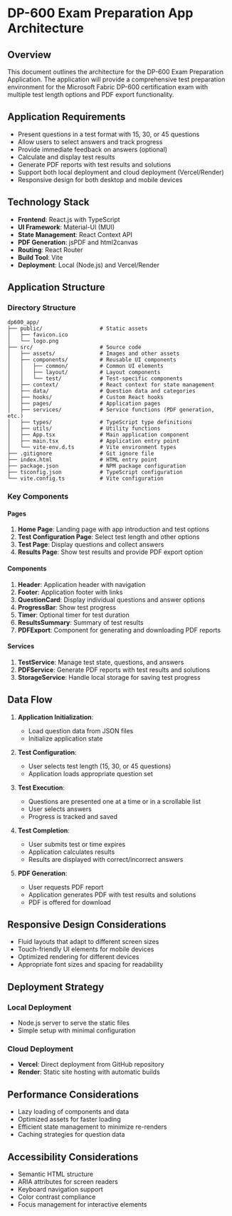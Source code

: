 # DP-600 Exam Preparation App Architecture

## Overview
This document outlines the architecture for the DP-600 Exam Preparation Application. The application will provide a comprehensive test preparation environment for the Microsoft Fabric DP-600 certification exam with multiple test length options and PDF export functionality.

## Application Requirements
- Present questions in a test format with 15, 30, or 45 questions
- Allow users to select answers and track progress
- Provide immediate feedback on answers (optional)
- Calculate and display test results
- Generate PDF reports with test results and solutions
- Support both local deployment and cloud deployment (Vercel/Render)
- Responsive design for both desktop and mobile devices

## Technology Stack
- **Frontend**: React.js with TypeScript
- **UI Framework**: Material-UI (MUI)
- **State Management**: React Context API
- **PDF Generation**: jsPDF and html2canvas
- **Routing**: React Router
- **Build Tool**: Vite
- **Deployment**: Local (Node.js) and Vercel/Render

## Application Structure

### Directory Structure
```
dp600_app/
├── public/                  # Static assets
│   ├── favicon.ico
│   └── logo.png
├── src/                     # Source code
│   ├── assets/              # Images and other assets
│   ├── components/          # Reusable UI components
│   │   ├── common/          # Common UI elements
│   │   ├── layout/          # Layout components
│   │   └── test/            # Test-specific components
│   ├── context/             # React context for state management
│   ├── data/                # Question data and categories
│   ├── hooks/               # Custom React hooks
│   ├── pages/               # Application pages
│   ├── services/            # Service functions (PDF generation, etc.)
│   ├── types/               # TypeScript type definitions
│   ├── utils/               # Utility functions
│   ├── App.tsx              # Main application component
│   ├── main.tsx             # Application entry point
│   └── vite-env.d.ts        # Vite environment types
├── .gitignore               # Git ignore file
├── index.html               # HTML entry point
├── package.json             # NPM package configuration
├── tsconfig.json            # TypeScript configuration
└── vite.config.ts           # Vite configuration
```

### Key Components

#### Pages
1. **Home Page**: Landing page with app introduction and test options
2. **Test Configuration Page**: Select test length and other options
3. **Test Page**: Display questions and collect answers
4. **Results Page**: Show test results and provide PDF export option

#### Components
1. **Header**: Application header with navigation
2. **Footer**: Application footer with links
3. **QuestionCard**: Display individual questions and answer options
4. **ProgressBar**: Show test progress
5. **Timer**: Optional timer for test duration
6. **ResultsSummary**: Summary of test results
7. **PDFExport**: Component for generating and downloading PDF reports

#### Services
1. **TestService**: Manage test state, questions, and answers
2. **PDFService**: Generate PDF reports with test results and solutions
3. **StorageService**: Handle local storage for saving test progress

## Data Flow

1. **Application Initialization**:
   - Load question data from JSON files
   - Initialize application state

2. **Test Configuration**:
   - User selects test length (15, 30, or 45 questions)
   - Application loads appropriate question set

3. **Test Execution**:
   - Questions are presented one at a time or in a scrollable list
   - User selects answers
   - Progress is tracked and saved

4. **Test Completion**:
   - User submits test or time expires
   - Application calculates results
   - Results are displayed with correct/incorrect answers

5. **PDF Generation**:
   - User requests PDF report
   - Application generates PDF with test results and solutions
   - PDF is offered for download

## Responsive Design Considerations
- Fluid layouts that adapt to different screen sizes
- Touch-friendly UI elements for mobile devices
- Optimized rendering for different devices
- Appropriate font sizes and spacing for readability

## Deployment Strategy

### Local Deployment
- Node.js server to serve the static files
- Simple setup with minimal configuration

### Cloud Deployment
- **Vercel**: Direct deployment from GitHub repository
- **Render**: Static site hosting with automatic builds

## Performance Considerations
- Lazy loading of components and data
- Optimized assets for faster loading
- Efficient state management to minimize re-renders
- Caching strategies for question data

## Accessibility Considerations
- Semantic HTML structure
- ARIA attributes for screen readers
- Keyboard navigation support
- Color contrast compliance
- Focus management for interactive elements
